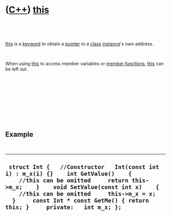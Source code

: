 



 

 

 

 

 

([C++](Cpp.md)) [this](CppThis.md)
====================================

 

 

[this](CppThis.md) is a [keyword](CppKeyword.md) to obtain a
[pointer](CppPointer.md) to a [class](CppClass.md)
[instance](CppInstance.md)'s own address.

 

When using [this](CppThis.md) to access member variables or [member
functions](CppMemberFunction.md), [this](CppThis.md) can be left out.

 

 

 

 

 

Example
-------

 

  -------------------------------------------------------------------------------------------------------------------------------------------------------------------------------------------------------------------------------------------------------------------------------------------------------------
  ` struct Int {   //Constructor   Int(const int i) : m_x(i) {}    int GetValue()    {      //this can be omitted     return this->m_x;    }    void SetValue(const int x)    {      //this can be omitted     this->m_x = x;    }     const Int * const GetMe() { return this; }     private:   int m_x; };`
  -------------------------------------------------------------------------------------------------------------------------------------------------------------------------------------------------------------------------------------------------------------------------------------------------------------

 

 

 

 

 





 



